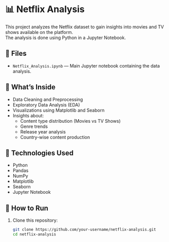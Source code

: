 # 📊 Netflix Analysis

This project analyzes the Netflix dataset to gain insights into movies and TV shows available on the platform.  
The analysis is done using Python in a Jupyter Notebook.

## 📁 Files
- `Netflix_Analysis.ipynb` — Main Jupyter notebook containing the data analysis.

## 🧠 What’s Inside
- Data Cleaning and Preprocessing  
- Exploratory Data Analysis (EDA)  
- Visualizations using Matplotlib and Seaborn  
- Insights about:
  - Content type distribution (Movies vs TV Shows)
  - Genre trends
  - Release year analysis
  - Country-wise content production

## 🧰 Technologies Used
- Python
- Pandas
- NumPy
- Matplotlib
- Seaborn
- Jupyter Notebook

## 🚀 How to Run
1. Clone this repository:
   ```bash
   git clone https://github.com/your-username/netflix-analysis.git
   cd netflix-analysis
